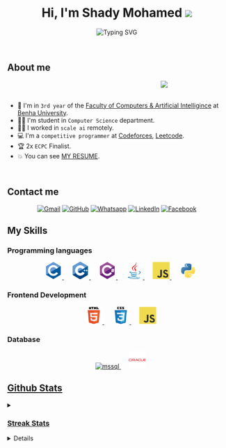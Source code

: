 <h1 align="center">Hi, I'm Shady Mohamed <img src="https://media.giphy.com/media/hvRJCLFzcasrR4ia7z/giphy.gif" width="5%"></h1>
<p align="center">
  <img src="https://readme-typing-svg.demolab.com?font=Fira+Code&weight=900&size=25&pause=1000&color=309AC5&center=true&vCenter=true&width=600&height=100&lines=Computer+Science+Student;Software+Engineer;Competitive+Programmer;2x+ECPC+Finalist;Specialist+on+Codeforces;Fron-End+Developer" alt="Typing SVG" />
</p>
<br>
	
## About me

<img align="right" src="https://github.com/7oSkaaa/7oSkaaa/blob/main/Images/Right_Side.gif?raw=true" width=30%>

<br><br>
- :school: I'm in `3rd year` of the [Faculty of Computers & Artificial Intelligince](https://fci.bu.edu.eg/) at [Benha University](https://bu.edu.eg/).
- :student: I'm student in `Computer Science` department.
- :man_technologist: I worked in `scale ai` remotely.
- :computer: I'm a `competitive programmer` at [Codeforces](https://codeforces.com/profile/Shady_Mo), [Leetcode](https://leetcode.com/Shady_Mo/).
- :trophy: 2x `ECPC` Finalist.
- :boom: You can see [MY RESUME](./My_Resume.pdf).
<br>

## Contact me
<p align="center">
	<a href="mailto:shady.mohamed7899@gmail.com"><img img src="https://img.shields.io/badge/gmail-%23EA4335.svg?style=plastic&logo=gmail&logoColor=white" alt="Gmail"/></a>
	<a href="https://github.com/Shady-Mo"><img src="https://img.shields.io/badge/github-%23181717.svg?style=plastic&logo=github&logoColor=white" alt="GitHub"/></a>
	<a href="https://wa.me/201144069991"><img src="https://img.shields.io/badge/whatsapp-%2325D366.svg?style=plastic&logo=whatsapp&logoColor=white" alt="Whatsapp"/></a>
	<a href="https://www.linkedin.com/in/shady-mohamed-122437262/"><img src="https://img.shields.io/badge/linkedin-%230A66C2.svg?style=plastic&logo=linkedin&logoColor=white" alt="LinkedIn"/></a>
	<a href="https://www.facebook.com/profile.php?id=100016184046326"><img src="https://img.shields.io/badge/facebook-%231877F2.svg?style=plastic&logo=facebook&logoColor=white" alt="Facebook"/></a>
</p>



## My Skills

### Programming languages

<p align="center"> 
  &emsp; 
  <a href="https://www.cprogramming.com/" target="_blank" rel="noreferrer"> <img src="https://raw.githubusercontent.com/devicons/devicon/master/icons/c/c-original.svg" alt="c" width="40" height="40"/> </a>
  &emsp;
  <a href="https://www.w3schools.com/cpp/" target="_blank" rel="noreferrer"> <img src="https://raw.githubusercontent.com/devicons/devicon/master/icons/cplusplus/cplusplus-original.svg" alt="cplusplus" width="40" height="40"/> </a>
  &emsp;
  <a href="https://www.w3schools.com/cs/" target="_blank" rel="noreferrer"> <img src="https://raw.githubusercontent.com/devicons/devicon/master/icons/csharp/csharp-original.svg" alt="csharp" width="40" height="40"/> </a>
  &emsp;
  <a href="https://www.java.com" target="_blank" rel="noreferrer"> <img src="https://raw.githubusercontent.com/devicons/devicon/master/icons/java/java-original.svg" alt="java" width="40" height="40"/> </a>
  &emsp;
  <a href="https://developer.mozilla.org/en-US/docs/Web/JavaScript" target="_blank" rel="noreferrer"> <img src="https://raw.githubusercontent.com/devicons/devicon/master/icons/javascript/javascript-original.svg" alt="javascript" width="40" height="40"/> </a>
  &emsp;
  <a href="https://www.python.org" target="_blank" rel="noreferrer"> <img src="https://raw.githubusercontent.com/devicons/devicon/master/icons/python/python-original.svg" alt="python" width="40" height="40"/> </a>
</p>

### Frontend Development
<p align="center"> 
  &emsp; 
  <a href="https://www.w3.org/html/" target="_blank" rel="noreferrer"> <img src="https://raw.githubusercontent.com/devicons/devicon/master/icons/html5/html5-original-wordmark.svg" alt="html5" width="40" height="40"/> </a>  
  &emsp;
  <a href="https://www.w3schools.com/css/" target="_blank" rel="noreferrer"> <img src="https://raw.githubusercontent.com/devicons/devicon/master/icons/css3/css3-original-wordmark.svg" alt="css3" width="40" height="40"/> </a>
  &emsp;
  <a href="https://developer.mozilla.org/en-US/docs/Web/JavaScript" target="_blank" rel="noreferrer"> <img src="https://raw.githubusercontent.com/devicons/devicon/master/icons/javascript/javascript-original.svg" alt="javascript" width="40" height="40"/> </a>
</p>

### Database
 
<p align="center">
  &emsp;
    <a href="https://www.microsoft.com/en-us/sql-server" target="_blank" rel="noreferrer"> <img src="https://www.svgrepo.com/show/303229/microsoft-sql-server-logo.svg" alt="mssql" width="40" height="40"/> </a>
  &emsp;
    <a href="https://www.oracle.com/" target="_blank" rel="noreferrer"> <img src="https://raw.githubusercontent.com/devicons/devicon/master/icons/oracle/oracle-original.svg" alt="oracle" width="40" height="40"/> 
</p>
 


## Github Stats

<details><summary><h3>Streak Stats</h3></summary>

----	

<p align="center"><img src="https://github-readme-streak-stats.herokuapp.com/?user=Shady-Mo&theme=tokyonight_duo" alt="7oSkaaa" /></p>

</details>
  
<details><summary><h3>Github Profile Stats</h3></summary>

----
	
<p align="center">
  <a href="https://github.com/anuraghazra/github-readme-stats">
    <img alt="Shady's Github Stats" src="https://github-readme-stats.vercel.app/api?username=Shady-Mo&show_icons=true&count_private=true&locale=en&theme=tokyonight&layout=compact" height="230px"/>
  </a>
	  <img src="https://github-readme-stats.vercel.app/api/top-langs?username=Shady-Mo&langs_count=10&show_icons=true&locale=en&theme=tokyonight" alt="Shady" height="230px"/>
<br/>
  </p>
</details>

